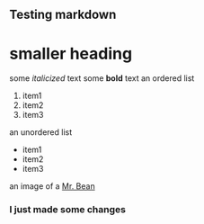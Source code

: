 ## Testing markdown

# smaller heading

some _italicized_ text
some **bold** text
an ordered list

1. item1
2. item2
3. item3

an unordered list

- item1
- item2
- item3

an image of a [Mr. Bean](https://www.google.com/search?q=mr.+bean&source=lnms&tbm=isch&sa=X&ved=2ahUKEwjJmqnLuIX3AhVSDkQIHd6FANMQ_AUoAnoECAIQBA&biw=1280&bih=601&dpr=1.5#imgrc=8O5GpnBo9tIx8M)

### I just made some changes
